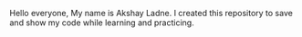 Hello everyone, My name is Akshay Ladne. 
I created this repository to save and show my code while learning and practicing.
